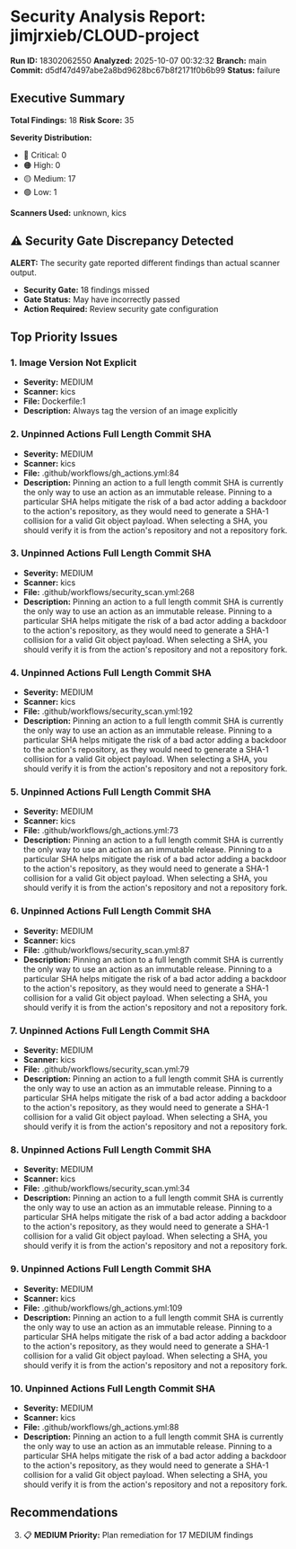 # Security Analysis Report: jimjrxieb/CLOUD-project

**Run ID:** 18302062550
**Analyzed:** 2025-10-07 00:32:32
**Branch:** main
**Commit:** d5df47d497abe2a8bd9628bc67b8f2171f0b6b99
**Status:** failure

## Executive Summary

**Total Findings:** 18
**Risk Score:** 35

**Severity Distribution:**
- 🔴 Critical: 0
- 🟠 High: 0
- 🟡 Medium: 17
- 🟢 Low: 1

**Scanners Used:** unknown, kics

## ⚠️ Security Gate Discrepancy Detected

**ALERT:** The security gate reported different findings than actual scanner output.

- **Security Gate:** 18 findings missed
- **Gate Status:** May have incorrectly passed
- **Action Required:** Review security gate configuration

## Top Priority Issues

### 1. Image Version Not Explicit

- **Severity:** MEDIUM
- **Scanner:** kics
- **File:** Dockerfile:1
- **Description:** Always tag the version of an image explicitly

### 2. Unpinned Actions Full Length Commit SHA

- **Severity:** MEDIUM
- **Scanner:** kics
- **File:** .github/workflows/gh_actions.yml:84
- **Description:** Pinning an action to a full length commit SHA is currently the only way to use an action as an immutable release. Pinning to a particular SHA helps mitigate the risk of a bad actor adding a backdoor to the action's repository, as they would need to generate a SHA-1 collision for a valid Git object payload. When selecting a SHA, you should verify it is from the action's repository and not a repository fork.

### 3. Unpinned Actions Full Length Commit SHA

- **Severity:** MEDIUM
- **Scanner:** kics
- **File:** .github/workflows/security_scan.yml:268
- **Description:** Pinning an action to a full length commit SHA is currently the only way to use an action as an immutable release. Pinning to a particular SHA helps mitigate the risk of a bad actor adding a backdoor to the action's repository, as they would need to generate a SHA-1 collision for a valid Git object payload. When selecting a SHA, you should verify it is from the action's repository and not a repository fork.

### 4. Unpinned Actions Full Length Commit SHA

- **Severity:** MEDIUM
- **Scanner:** kics
- **File:** .github/workflows/security_scan.yml:192
- **Description:** Pinning an action to a full length commit SHA is currently the only way to use an action as an immutable release. Pinning to a particular SHA helps mitigate the risk of a bad actor adding a backdoor to the action's repository, as they would need to generate a SHA-1 collision for a valid Git object payload. When selecting a SHA, you should verify it is from the action's repository and not a repository fork.

### 5. Unpinned Actions Full Length Commit SHA

- **Severity:** MEDIUM
- **Scanner:** kics
- **File:** .github/workflows/gh_actions.yml:73
- **Description:** Pinning an action to a full length commit SHA is currently the only way to use an action as an immutable release. Pinning to a particular SHA helps mitigate the risk of a bad actor adding a backdoor to the action's repository, as they would need to generate a SHA-1 collision for a valid Git object payload. When selecting a SHA, you should verify it is from the action's repository and not a repository fork.

### 6. Unpinned Actions Full Length Commit SHA

- **Severity:** MEDIUM
- **Scanner:** kics
- **File:** .github/workflows/security_scan.yml:87
- **Description:** Pinning an action to a full length commit SHA is currently the only way to use an action as an immutable release. Pinning to a particular SHA helps mitigate the risk of a bad actor adding a backdoor to the action's repository, as they would need to generate a SHA-1 collision for a valid Git object payload. When selecting a SHA, you should verify it is from the action's repository and not a repository fork.

### 7. Unpinned Actions Full Length Commit SHA

- **Severity:** MEDIUM
- **Scanner:** kics
- **File:** .github/workflows/security_scan.yml:79
- **Description:** Pinning an action to a full length commit SHA is currently the only way to use an action as an immutable release. Pinning to a particular SHA helps mitigate the risk of a bad actor adding a backdoor to the action's repository, as they would need to generate a SHA-1 collision for a valid Git object payload. When selecting a SHA, you should verify it is from the action's repository and not a repository fork.

### 8. Unpinned Actions Full Length Commit SHA

- **Severity:** MEDIUM
- **Scanner:** kics
- **File:** .github/workflows/security_scan.yml:34
- **Description:** Pinning an action to a full length commit SHA is currently the only way to use an action as an immutable release. Pinning to a particular SHA helps mitigate the risk of a bad actor adding a backdoor to the action's repository, as they would need to generate a SHA-1 collision for a valid Git object payload. When selecting a SHA, you should verify it is from the action's repository and not a repository fork.

### 9. Unpinned Actions Full Length Commit SHA

- **Severity:** MEDIUM
- **Scanner:** kics
- **File:** .github/workflows/gh_actions.yml:109
- **Description:** Pinning an action to a full length commit SHA is currently the only way to use an action as an immutable release. Pinning to a particular SHA helps mitigate the risk of a bad actor adding a backdoor to the action's repository, as they would need to generate a SHA-1 collision for a valid Git object payload. When selecting a SHA, you should verify it is from the action's repository and not a repository fork.

### 10. Unpinned Actions Full Length Commit SHA

- **Severity:** MEDIUM
- **Scanner:** kics
- **File:** .github/workflows/gh_actions.yml:88
- **Description:** Pinning an action to a full length commit SHA is currently the only way to use an action as an immutable release. Pinning to a particular SHA helps mitigate the risk of a bad actor adding a backdoor to the action's repository, as they would need to generate a SHA-1 collision for a valid Git object payload. When selecting a SHA, you should verify it is from the action's repository and not a repository fork.

## Recommendations

3. 📋 **MEDIUM Priority:** Plan remediation for 17 MEDIUM findings

